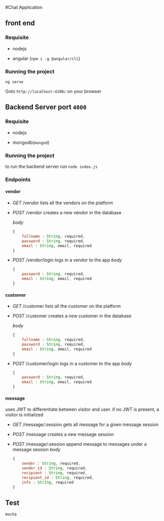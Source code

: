 #Chat Application

## front end

### Requisite

- nodejs

- angular (`npm i -g @angular/cli`)

### Running the project

`ng serve`
 
Goto `http://localhost:4200/` on your browser

## Backend Server port `4000`

### Requisite

- nodejs

- mongodb(`mongod`)


### Running the project

to run the backend server run `node index.js`

### Endpoints 

#### vendor

 - *GET* /vendor
    lists all the vendors on the platform

 - *POST* /vendor
    creates a new vendor in the database

    *body* 
    ```js
    {
        fullname : String, required,
        password : String, required,
        email : String, email, required        
    }
    ```

- *POST* /vendor/login
    logs in a vendor to the app
    *body* 
    ```js
    {
        password : String, required,
        email : String, email, required        
    }
    ```

#### customer

 - *GET* /customer
    lists all the customer on the platform

 - *POST* /customer
    creates a new customer in the database

    *body* 
    ```js
    {
        fullname : String, required,
        password : String, required,
        email : String, email, required        
    }
    ```

- *POST* /customer/login
    logs in a customer to the app
    *body* 
    ```js
    {
        password : String, required,
        email : String, email, required        
    }
    ```

#### message

uses JWT to differentiate between visitor and user. if no JWT is present, a visitor is initialized

 - *GET* /message/:session
    gets all message for a given message session

 - *POST* /message
    creates a new message session

 - *POST* /message/:session
    append message to messages under a message session
    *body* 
    ```js
    {
        sender : String, required,
        sender_id : String, required,
        recipient : String, required,
        recipient_id : String, required,
        info : String, required
    }
    ```

## Test

`mocha`